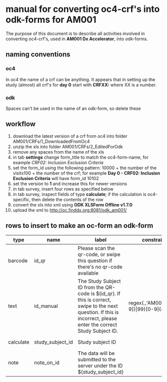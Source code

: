 # manual for converting oc4-crf's into odk-forms for AM001
The purpose of this document is to describe all activities involved in converting oc4-crf's, used in **AM001 Dx Accelerator**, into odk-forms. 

## naming conventions
### oc4
In oc4 the name of a crf can be anything. It appears that in setting up the study (almost) all crf's for **day 0** start with **CRFXX:** where XX is a number.

### odk 
Spaces can't be used in the name of an odk-form, so delete these

## workflow
1. download the latest version of a crf from oc4 into folder AM001/CRFs/1_DownloadedFromOc4
1. unzip the xls into folder AM001/CRFs/2_EditedForOdk
1. remove any spaces from the name of the xls
1. in tab **settings** change form_title to match the oc4-form-name, for example *CRF02: Inclusion Exclusion Criteria*
1. set the form_id using the following pattern: 10000 + the number of the visitx100 + the number of the crf; for example **Day 0 - CRF02: Inclusion Exclusion Criteria** will have form_id 10102
1. set the version to **1** and increase this for newer versions
1. in tab survey, insert four rows as specified below
1. in tab survey, inspect fields of type **calculate**; if the calculation is oc4-specific, then delete the contents of the row
1. convert the xls into xml using **ODK XLSForm Offline v1.7.0**
1. upload the xml to http://oc.finddx.org:8081/odk_am001/

## rows to insert to make an oc-form an odk-form
|type|name|label|constraint|calculation|
|----|----|-----|----------|-----------|
|barcode|id_qr|Please scan the qr-code, or swipe this question if there's no qr-code available| | |
|text|id_manual|The Study Subject ID from the QR-code is ${id_qr}. If this is correct, swipe to the next question. If this is incorrect, please enter the correct Study Subject ID.|regex(.,'AM001((0[1-9])\|99)[0-9]{4}')| |
|calculate|study_subject_id|Study subject ID| |coalesce(${id_manual}, ${id_qr})|
|note|note_on_id|The data will be submitted to the server under the ID ${study_subject_id}| | |
